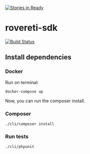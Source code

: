 [![Stories in Ready](https://badge.waffle.io/moveis-simonetti/rovereti-sdk.png?label=ready&title=Ready)](https://waffle.io/moveis-simonetti/rovereti-sdk)
# rovereti-sdk

[![Build Status](https://travis-ci.org/moveis-simonetti/rovereti-sdk.svg?branch=master)](https://travis-ci.org/moveis-simonetti/rovereti-sdk)

## Install dependencies

### Docker

Run on terminal:

```shell
docker-compose up
```
Now, you can run the composer install.

### Composer

```shell
./cli/composer install
```

### Run tests

```shell
./cli/phpunit
```
